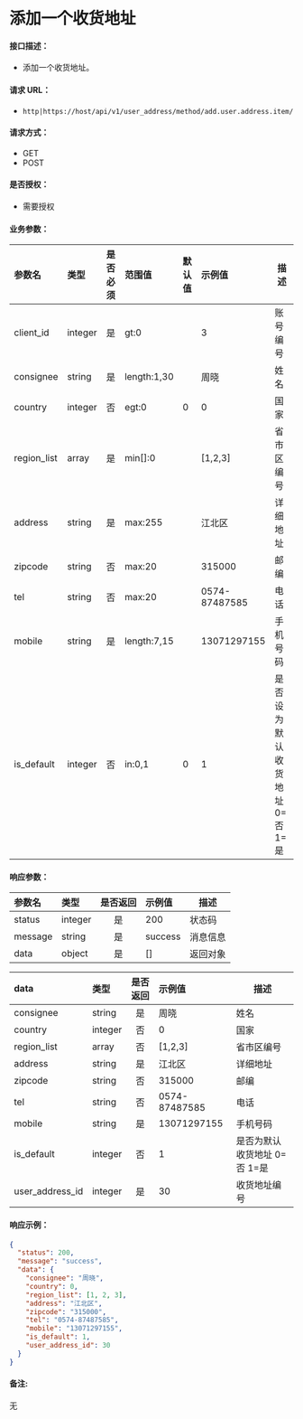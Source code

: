 # 添加一个收货地址

#### 接口描述：
- 添加一个收货地址。

#### 请求 URL：
- `http|https://host/api/v1/user_address/method/add.user.address.item/`

#### 请求方式：
- GET
- POST

#### 是否授权：
- 需要授权

#### 业务参数：
|参数名|类型|是否必须|范围值|默认值|示例值|描述|
|:----|:---|:---:|:-----|:-----|:-----|-----|
|client_id |integer |是 |gt:0 | |3 |账号编号 |
|consignee |string |是 |length:1,30 | |周晓 |姓名 |
|country |integer |否 |egt:0 |0 |0 |国家 |
|region_list |array |是 |min[]:0 | |[1,2,3] |省市区编号 |
|address |string |是 |max:255 | |江北区 |详细地址 |
|zipcode |string |否 |max:20 | |315000 |邮编 |
|tel |string |否 |max:20 | |0574-87487585 |电话 |
|mobile |string |是 |length:7,15 | |13071297155 |手机号码 |
|is_default |integer |否 |in:0,1 |0 |1 |是否设为默认收货地址 0=否 1=是 |

#### 响应参数：
|参数名|类型|是否返回|示例值|描述|
|:-----|:-----|:---:|:-----|-----|
|status |integer |是 |200 |状态码 |
|message |string |是 |success |消息信息 |
|data |object |是 |[] |返回对象 |

|data|类型|是否返回|示例值|描述|
|:-----|:-----|:---:|:-----|-----|
|consignee |string |是 |周晓 |姓名 |
|country |integer |否 |0 |国家 |
|region_list |array |否 |[1,2,3] |省市区编号 |
|address |string |是 |江北区 |详细地址 |
|zipcode |string |否 |315000 |邮编 |
|tel |string |否 |0574-87487585 |电话 |
|mobile |string |是 |13071297155 |手机号码 |
|is_default |integer |否 |1 |是否为默认收货地址 0=否 1=是 |
|user_address_id |integer |是 |30 |收货地址编号 |

#### 响应示例：
```json
{
  "status": 200,
  "message": "success",
  "data": {
    "consignee": "周晓",
    "country": 0,
    "region_list": [1, 2, 3],
    "address": "江北区",
    "zipcode": "315000",
    "tel": "0574-87487585",
    "mobile": "13071297155",
    "is_default": 1,
    "user_address_id": 30
  }
}
```

#### 备注:
无